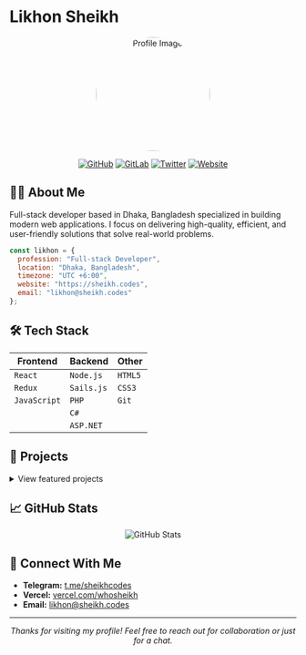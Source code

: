 # Likhon Sheikh

<div align="center">
  <img src="https://public.bnbstatic.com/image/pgc/202311/534707992a2382225ce8b11b3e7bcb72.png" alt="Profile Image" width="200" style="border-radius: 50%;" />
  
  [![GitHub](https://img.shields.io/badge/GitHub-sheikhcodes-181717?style=flat&logo=github)](https://github.com/sheikhcodes)
  [![GitLab](https://img.shields.io/badge/GitLab-sheikhcodes-FC6D26?style=flat&logo=gitlab)](https://gitlab.com/sheikhcodes)
  [![Twitter](https://img.shields.io/badge/Twitter-@sheikhcodes-1DA1F2?style=flat&logo=twitter)](https://twitter.com/sheikhcodes)
  [![Website](https://img.shields.io/badge/Website-sheikh.codes-4285F4?style=flat&logo=google-chrome)](https://sheikh.codes/)
</div>

## 👨‍💻 About Me

Full-stack developer based in Dhaka, Bangladesh specialized in building modern web applications. I focus on delivering high-quality, efficient, and user-friendly solutions that solve real-world problems.

```js
const likhon = {
  profession: "Full-stack Developer",
  location: "Dhaka, Bangladesh",
  timezone: "UTC +6:00",
  website: "https://sheikh.codes",
  email: "likhon@sheikh.codes"
};
```

## 🛠️ Tech Stack

<div align="center">

| Frontend | Backend | Other |
|----------|---------|-------|
| `React`  | `Node.js` | `HTML5` |
| `Redux`  | `Sails.js` | `CSS3` |
| `JavaScript` | `PHP` | `Git` |
| | `C#` | |
| | `ASP.NET` | |

</div>

## 🚀 Projects

<details>
<summary>View featured projects</summary>

*Coming soon! Check back for updates or visit my [GitHub profile](https://github.com/sheikhcodes).*

</details>

## 📈 GitHub Stats

<div align="center">
  <img src="https://github-readme-stats.vercel.app/api?username=sheikhcodes&show_icons=true&theme=radical" alt="GitHub Stats" />
</div>

## 🔗 Connect With Me

- **Telegram:** [t.me/sheikhcodes](https://t.me/sheikhcodes)
- **Vercel:** [vercel.com/whosheikh](https://vercel.com/whosheikh)
- **Email:** [likhon@sheikh.codes](mailto:likhon@sheikh.codes)

---

<div align="center">
  <i>Thanks for visiting my profile! Feel free to reach out for collaboration or just for a chat.</i>
</div>
